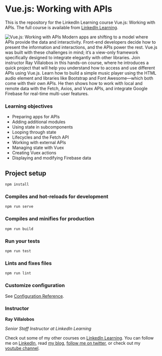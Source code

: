 # Vue.js: Working with APIs
This is the repository for the LinkedIn Learning course Vue.js: Working with APIs. The full course is available from [LinkedIn Learning][lil-course-url].

![Vue.js: Working with APIs][lil-thumbnail-url] 
Modern apps are shifting to a model where APIs provide the data and interactivity. Front-end developers decide how to present the information and interactions, and the APIs power the rest. Vue.js was built with these challenges in mind; it’s a view-only framework specifically designed to integrate elegantly with other libraries. Join instructor Ray Villalobos in this hands-on course, where he introduces a quick project that will help you understand how to access and use different APIs using Vue.js. Learn how to build a simple music player using the HTML audio element and libraries like Bootstrap and Font Awesome—which both come with their own APIs. He then shows how to work with local and remote data with the Fetch, Axios, and Vuex APIs, and integrate Google Firebase for real-time multi-user features.

### Learning objectives
- Preparing apps for APIs
- Adding additional modules
- Using state in subcomponents
- Looping through state
- Lifecycles and the Fetch API
- Working with external APIs
- Managing state with Vuex
- Creating Vuex actions
- Displaying and modifying Firebase data


## Project setup
```
npm install
```

### Compiles and hot-reloads for development
```
npm run serve
```

### Compiles and minifies for production
```
npm run build
```

### Run your tests
```
npm run test
```

### Lints and fixes files
```
npm run lint
```

### Customize configuration
See [Configuration Reference](https://cli.vuejs.org/config/).

### Instructor

**Ray Villalobos**

_Senior Staff Instructor at LinkedIn Learning_

Check out some of my other courses on [LinkedIn Learning](https://linkedin-learning.pxf.io/c/1252977/449670/8005?subId1=githubrepo&u=https%3A%2F%2Fwww.linkedin.com%2Flearning%2Finstructors%2Fray-villalobos). You can follow me on [LinkedIn](https://www.linkedin.com/in/planetoftheweb/), read [my blog](http://raybo.org), [follow me on twitter](http://twitter.com/planetoftheweb), or check out my [youtube channel](http://youtube.com/planetoftheweb).

[lil-course-url]: https://www.linkedin.com/learning/vue-js-working-with-apis
[lil-thumbnail-url]: https://cdn.lynda.com/course/2818088/2818088-1571259249751-16x9.jpg
